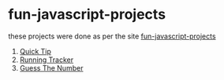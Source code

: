 


# fun-javascript-projects

these projects were done as per the site <a href="https://fun-javascript-projects.com/" target="_blank">fun-javascript-projects</a>

1) <a href="https://github.com/SG75/fun-javascript-projects/tree/master/quick%20tip" target="_blank">Quick Tip</a>
2) <a href="https://github.com/SG75/fun-javascript-projects/tree/master/running%20tracker"  target="_blank">Running Tracker</a>
3) <a href="https://github.com/SG75/fun-javascript-projects/tree/master/guess_the_number"  target="_blank">Guess The Number</a>


